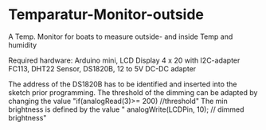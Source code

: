 # Temparatur-Monitor-outside
A Temp. Monitor for boats to measure outside- and inside Temp and humidity

Required hardware: Arduino mini, LCD Display 4 x 20 with I2C-adapter FC113, DHT22 Sensor, DS1820B, 12 to 5V DC-DC adapter

The address of the DS1820B has to be identified and inserted into the sketch prior programming.
The threshold of the dimming can be adapted by changing the value "if(analogRead(3)>= 200)	//threshold"
The min brightness is defined by the value "  analogWrite(LCDPin, 10);  // dimmed brightness"
